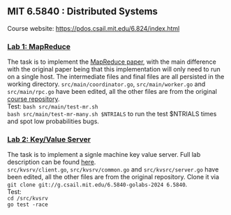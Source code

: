 ## MIT 6.5840 : Distributed Systems 

Course website: https://pdos.csail.mit.edu/6.824/index.html

### [Lab 1: MapReduce](https://pdos.csail.mit.edu/6.824/labs/lab-mr.html)
The task is to implement the [MapReduce paper](http://static.googleusercontent.com/media/research.google.com/en//archive/mapreduce-osdi04.pdf), with the main difference with the original paper being that this implementation will only need to run on a single host. The intermediate files and final files are all persisted in the working directory.
`src/main/coordinator.go`, `src/main/worker.go` and `src/main/rpc.go` have been edited, all the other files are from the original [course repository](git://g.csail.mit.edu/6.5840-golabs-2025).    
Test: `bash src/main/test-mr.sh`  
`bash src/main/test-mr-many.sh $NTRIALS` to run the test $NTRIALS times and spot low probabilities bugs.

### [Lab 2: Key/Value Server](https://pdos.csail.mit.edu/6.824/labs/lab-mr.html)
The task is to implement a signle machine key value server. Full lab description can be found [here](http://nil.csail.mit.edu/6.5840/2024/labs/lab-kvsrv.html).  
`src/kvsrv/client.go`, `src/kvsrv/common.go` and `src/kvsrc/server.go` have been edited, all the other files are from the original repository. Clone it via `git clone git://g.csail.mit.edu/6.5840-golabs-2024 6.5840`.   
Test:  
`cd /src/kvsrv`  
`go test -race`  
